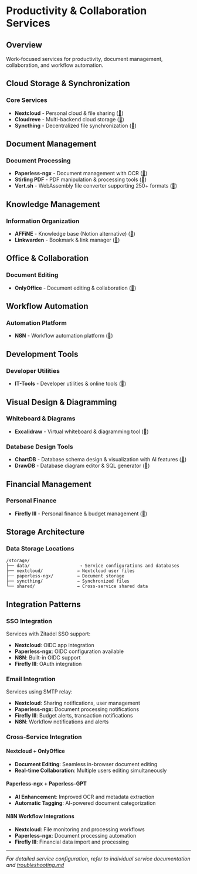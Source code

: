 # Productivity & Collaboration Services

## Overview

Work-focused services for productivity, document management, collaboration, and workflow automation.

## Cloud Storage & Synchronization

### Core Services
- **Nextcloud** - Personal cloud & file sharing ([📖](../../services/nextcloud/documentation.md))
- **Cloudreve** - Multi-backend cloud storage ([📖](../../services/cloudreve/documentation.md))
- **Syncthing** - Decentralized file synchronization ([📖](../../services/syncthing/documentation.md))

## Document Management

### Document Processing
- **Paperless-ngx** - Document management with OCR ([📖](../../services/paperless-ngx/documentation.md))
- **Stirling PDF** - PDF manipulation & processing tools ([📖](../../services/stirling-pdf/documentation.md))
- **Vert.sh** - WebAssembly file converter supporting 250+ formats ([📖](../../services/vert/documentation.md))

## Knowledge Management

### Information Organization
- **AFFiNE** - Knowledge base (Notion alternative) ([📖](../../services/affine/documentation.md))
- **Linkwarden** - Bookmark & link manager ([📖](../../services/linkwarden/documentation.md))

## Office & Collaboration

### Document Editing
- **OnlyOffice** - Document editing & collaboration ([📖](../../services/onlyoffice/documentation.md))

## Workflow Automation

### Automation Platform
- **N8N** - Workflow automation platform ([📖](../../services/n8n/documentation.md))

## Development Tools

### Developer Utilities
- **IT-Tools** - Developer utilities & online tools ([📖](../../services/it-tools/documentation.md))

## Visual Design & Diagramming

### Whiteboard & Diagrams
- **Excalidraw** - Virtual whiteboard & diagramming tool ([📖](../../services/excalidraw/documentation.md))

### Database Design Tools
- **ChartDB** - Database schema design & visualization with AI features ([📖](../../services/chartdb/documentation.md))
- **DrawDB** - Database diagram editor & SQL generator ([📖](../../services/drawdb/documentation.md))

## Financial Management

### Personal Finance
- **Firefly III** - Personal finance & budget management ([📖](../../services/firefly-iii/documentation.md))

## Storage Architecture

### Data Storage Locations
```
/storage/
├── data/                   → Service configurations and databases
├── nextcloud/             → Nextcloud user files
├── paperless-ngx/         → Document storage
├── syncthing/             → Synchronized files
└── shared/                → Cross-service shared data
```

## Integration Patterns

### SSO Integration
Services with Zitadel SSO support:
- **Nextcloud**: OIDC app integration
- **Paperless-ngx**: OIDC configuration available
- **N8N**: Built-in OIDC support
- **Firefly III**: OAuth integration

### Email Integration
Services using SMTP relay:
- **Nextcloud**: Sharing notifications, user management
- **Paperless-ngx**: Document processing notifications
- **Firefly III**: Budget alerts, transaction notifications
- **N8N**: Workflow notifications and alerts

### Cross-Service Integration

#### Nextcloud + OnlyOffice
- **Document Editing**: Seamless in-browser document editing
- **Real-time Collaboration**: Multiple users editing simultaneously

#### Paperless-ngx + Paperless-GPT
- **AI Enhancement**: Improved OCR and metadata extraction
- **Automatic Tagging**: AI-powered document categorization

#### N8N Workflow Integrations
- **Nextcloud**: File monitoring and processing workflows
- **Paperless-ngx**: Document processing automation
- **Firefly III**: Financial data import and processing

---

*For detailed service configuration, refer to individual service documentation and [troubleshooting.md](troubleshooting.md)*
